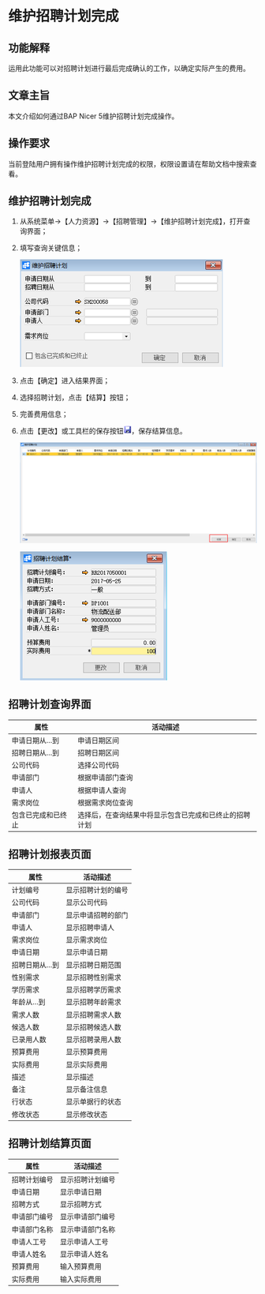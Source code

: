 # 维护招聘计划完成

## 功能解释

运用此功能可以对招聘计划进行最后完成确认的工作，以确定实际产生的费用。

## 文章主旨

本文介绍如何通过BAP Nicer 5维护招聘计划完成操作。

## 操作要求

当前登陆用户拥有操作维护招聘计划完成的权限，权限设置请在帮助文档中搜索查看。

## 维护招聘计划完成

1. 从系统菜单->【人力资源】->【招聘管理】->【维护招聘计划完成】，打开查询界面；

2. 填写查询关键信息；

   ![](images/whzpjh1.png)

3. 点击【确定】进入结果界面；

4. 选择招聘计划，点击【结算】按钮；

5. 完善费用信息；

6. 点击【更改】或工具栏的保存按钮![](images/bcan.png)，保存结算信息。

   ![](images/whzpjh2.png)

   ![](images/whzpjh3.png)

## 招聘计划查询界面

| **属性**           | **活动描述**                                           |
| ------------------ | ------------------------------------------------------ |
| 申请日期从…到      | 申请日期区间                                           |
| 招聘日期从…到      | 招聘日期区间                                           |
| 公司代码           | 选择公司代码                                           |
| 申请部门           | 根据申请部门查询                                       |
| 申请人             | 根据申请人查询                                         |
| 需求岗位           | 根据需求岗位查询                                       |
| 包含已完成和已终止 | 选择后，在查询结果中将显示包含已完成和已终止的招聘计划 |

## 招聘计划报表页面

| **属性**      | **活动描述**       |
| ------------- | ------------------ |
| 计划编号      | 显示招聘计划的编号 |
| 公司代码      | 显示公司代码       |
| 申请部门      | 显示申请招聘的部门 |
| 申请人        | 显示招聘申请人     |
| 需求岗位      | 显示需求岗位       |
| 申请日期      | 显示申请日期       |
| 招聘日期从…到 | 显示招聘日期范围   |
| 性别需求      | 显示招聘性别需求   |
| 学历需求      | 显示招聘学历需求   |
| 年龄从…到     | 显示招聘年龄需求   |
| 需求人数      | 显示招聘需求人数   |
| 候选人数      | 显示招聘候选人数   |
| 已录用人数    | 显示招聘录用人数   |
| 预算费用      | 显示预算费用       |
| 实际费用      | 显示实际费用       |
| 描述          | 显示描述           |
| 备注          | 显示备注信息       |
| 行状态        | 显示单据行的状态   |
| 修改状态      | 显示修改状态       |

## 招聘计划结算页面

| **属性**     | **活动描述**     |
| ------------ | ---------------- |
| 招聘计划编号 | 显示招聘计划编号 |
| 申请日期     | 显示申请日期     |
| 招聘方式     | 显示招聘方式     |
| 申请部门编号 | 显示申请部门编号 |
| 申请部门名称 | 显示申请部门名称 |
| 申请人工号   | 显示申请人工号   |
| 申请人姓名   | 显示申请人姓名   |
| 预算费用     | 输入预算费用     |
| 实际费用     | 输入实际费用     |